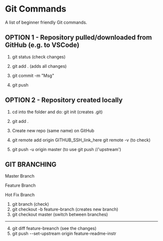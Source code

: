 # Git Commands
A list of beginner friendly Git commands.

## OPTION 1 - Repository pulled/downloaded from GitHub (e.g. to VSCode)

1) git status (check changes)

2) git add . (adds all changes)

3) git commit -m "Msg"

4) git push

## OPTION 2 - Repository created locally

1) cd into the folder and do: git init (creates .git)

2) git add .

3) Create new repo (same name) on GitHub

4) git remote add origin GITHUB_SSH_link_here
    git remote -v (to check)

5) git push -u origin master (to use git push //'upstream')

## GIT BRANCHING

Master Branch

Feature Branch

Hot Fix Branch

1) git branch (check)
2) git checkout -b feature-branch (creates new branch)
3) git checkout master (switch between branches)

---

4) git diff feature-breanch (see the changes)
5) git push --set-upstream origin feature-readme-instr

